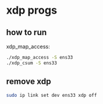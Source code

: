 # xdp progs

## how to run

xdp_map_access:

```sh
./xdp_map_access -S ens33
./xdp_csum -S ens33
```

## remove xdp

```sh
sudo ip link set dev ens33 xdp off
```
